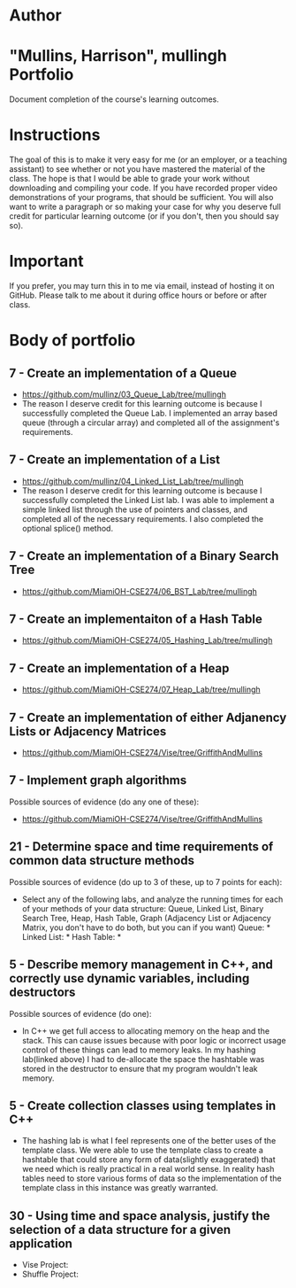 Author
==========
"Mullins, Harrison", mullingh
Portfolio
=========

Document completion of the course's learning outcomes.

Instructions
====
The goal of this is to make it very easy for me (or an employer, or a teaching assistant) to see whether or not you have mastered the material of the class. The hope is that I would be able to grade your work without downloading and compiling your code. If you have recorded proper video demonstrations of your programs, that should be sufficient. You will also want to write a paragraph or so making your case for why you deserve full credit for particular learning outcome (or if you don't, then you should say so).

Important
=========
If you prefer, you may turn this in to me via email, instead of hosting it on GitHub. Please talk to me about it during office hours or before or after class.

Body of portfolio
====

7 - Create an implementation of a Queue
----

* https://github.com/mullinz/03_Queue_Lab/tree/mullingh
* The reason I deserve credit for this learning outcome is because I successfully completed the Queue Lab.  I implemented an array based queue (through a circular array) and completed all of the assignment's requirements.

7 - Create an implementation of a List
----

* https://github.com/mullinz/04_Linked_List_Lab/tree/mullingh
* The reason I deserve credit for this learning outcome is because I successfully completed the Linked List lab.  I was able to implement a simple linked list through the use of pointers and classes, and completed all of the necessary requirements.  I also completed the optional splice() method.


7 - Create an implementation of a Binary Search Tree
----

* https://github.com/MiamiOH-CSE274/06_BST_Lab/tree/mullingh

7 - Create an implementaiton of a Hash Table
----

* https://github.com/MiamiOH-CSE274/05_Hashing_Lab/tree/mullingh

7 - Create an implementation of a Heap
----

* https://github.com/MiamiOH-CSE274/07_Heap_Lab/tree/mullingh

7 - Create an implementation of either Adjanency Lists or Adjacency Matrices
----

* https://github.com/MiamiOH-CSE274/Vise/tree/GriffithAndMullins

7 - Implement graph algorithms
----
Possible sources of evidence (do any one of these):

* https://github.com/MiamiOH-CSE274/Vise/tree/GriffithAndMullins

21 - Determine space and time requirements of common data structure methods
-----
Possible sources of evidence (do up to 3 of these, up to 7 points for each):

* Select any of the following labs, and analyze the running times for each of your methods of your data structure: Queue, Linked List, Binary Search Tree, Heap, Hash Table, Graph (Adjacency List or Adjacency Matrix, you don't have to do both, but you can if you want)
Queue:
	*
Linked List:
	*
Hash Table:
	*

5 - Describe memory management in C++, and correctly use dynamic variables, including destructors
----
Possible sources of evidence (do one):

* In C++ we get full access to allocating memory on the heap and the stack.  This can cause issues because with poor logic or incorrect usage control of these things can lead to memory leaks.  In my hashing lab(linked above) I had to de-allocate the space the hashtable was stored in the destructor to ensure that my program wouldn't leak memory.  


5 - Create collection classes using templates in C++
----

* The hashing lab is what I feel represents one of the better uses of the template class.  We were able to use the template class to create a hashtable that could store any form of data(slightly exaggerated) that we need which is really practical in a real world sense.  In reality hash tables need to store various forms of data so the implementation of the template class in this instance was greatly warranted.


30 - Using time and space analysis, justify the selection of a data structure for a given application
----

* Vise Project:
* Shuffle Project:
